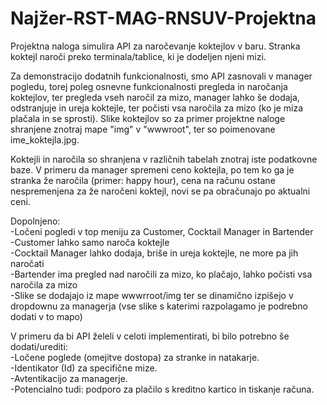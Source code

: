 # Najžer-RST-MAG-RNSUV-Projektna

Projektna naloga simulira API za naročevanje koktejlov v baru. Stranka koktejl naroči preko terminala/tablice, ki je dodeljen njeni mizi.

Za demonstracijo dodatnih funkcionalnosti, smo API zasnovali v manager pogledu, torej poleg osnevne funkcionalnosti pregleda in naročanja koktejlov, ter pregleda vseh naročil za mizo, manager lahko še dodaja, odstranjuje in ureja koktejle, ter počisti vsa naročila za mizo (ko je miza plačala in se sprosti). Slike koktejlov so za primer projektne naloge shranjene znotraj mape "img" v "wwwroot", ter so poimenovane ime_koktejla.jpg.

Koktejli in naročila so shranjena v različnih tabelah znotraj iste podatkovne baze. V primeru da manager spremeni ceno koktejla, po tem ko ga je stranka že naročila (primer: happy hour), cena na računu ostane nespremenjena za že naročeni koktejl, novi se pa obračunajo po aktualni ceni.

Dopolnjeno:<br />
-Ločeni pogledi v top meniju za Customer, Cocktail Manager in Bartender<br />
-Customer lahko samo naroča koktejle<br />
-Cocktail Manager lahko dodaja, briše in ureja koktejle, ne more pa jih naročati<br />
-Bartender ima pregled nad naročili za mizo, ko plačajo, lahko počisti vsa naročila za mizo<br />
-Slike se dodajajo iz mape wwwrroot/img ter se dinamično izpišejo v dropdownu za managerja (vse slike s katerimi razpolagamo je podrebno dodati v to mapo)<br />

V primeru da bi API želeli v celoti implementirati, bi bilo potrebno še dodati/urediti:<br />
-Ločene poglede (omejitve dostopa) za stranke in natakarje.<br />
-Identikator (Id) za specifične mize.<br />
-Avtentikacijo za managerje.<br />
-Potencialno tudi: podporo za plačilo s kreditno kartico in tiskanje računa.<br />
